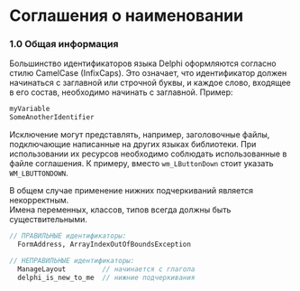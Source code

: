 # Соглашения о наименовании

### 1.0 Общая информация

Большинство идентификаторов языка Delphi оформляются согласно стилю CamelCase \(InfixCaps\). Это означает, что идентификатор должен начинаться с заглавной или строчной буквы, и каждое слово, входящее в его состав, необходимо начинать с заглавной. Пример:

```Pascal
myVariable
SomeAnotherIdentifier
```

Исключение могут представлять, например, заголовочные файлы, подключающие написанные на других языках библиотеки. При использовании их ресурсов необходимо соблюдать использованные в файле соглашения. К примеру, вместо `wm_LButtonDown` стоит указать `WM_LBUTTONDOWN`.

В общем случае применение нижних подчеркиваний является некорректным.  
Имена переменных, классов, типов всегда должны быть существительными. 

```Pascal
// ПРАВИЛЬНЫЕ идентификаторы:
  FormAddress, ArrayIndexOutOfBoundsException

// НЕПРАВИЛЬНЫЕ идентификаторы:
  ManageLayout         // начинается с глагола  
  delphi_is_new_to_me  // нижние подчеркивания
```



